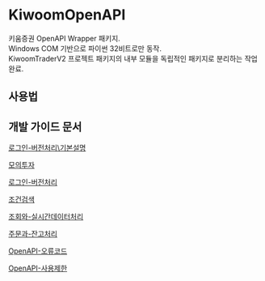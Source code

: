 # KiwoomOpenAPI

키움증권 OpenAPI Wrapper 패키지.  
Windows COM 기반으로 파이썬 32비트로만 동작.  
KiwoomTraderV2 프로젝트 패키지의 내부 모듈을 독립적인 패키지로 분리하는 작업 완료.  



## 사용법


## 개발 가이드 문서

[로그인-버전처리\기본설명](/Docs/로그인-버전처리/기본설명.md)

[모의투자](Docs\모의투자.md)

[로그인-버전처리](Docs\로그인-버전처리\기본설명.md)

[조건검색](Docs\조건검색\기본설명.md)

[조회와-실시간데이터처리](Docs\조회와-실시간데이터처리\기본설명.md)

[주문과-잔고처리](Docs\주문과-잔고처리\기본설명.md)

[OpenAPI-오류코드](Docs\OpenAPI-오류코드.md)

[OpenAPI-사용제한](Docs\OpenAPI-사용제한.md)



